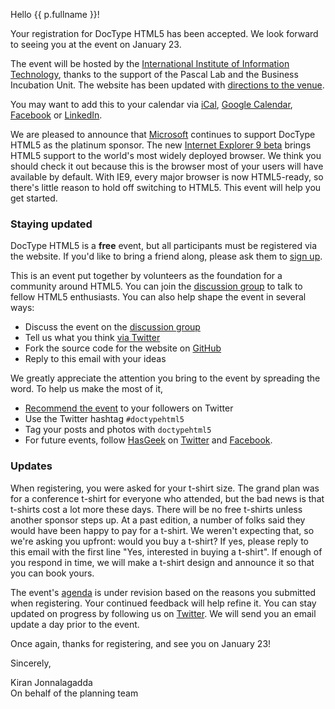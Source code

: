 Hello {{ p.fullname }}!

Your registration for DocType HTML5 has been accepted. We look forward
to seeing you at the event on January 23.

The event will be hosted by the
[International Institute of Information Technology][IIIT], thanks to the
support of the Pascal Lab and the Business Incubation Unit. The website
has been updated with [directions to the venue][Venue].

You may want to add this to your calendar via [iCal][],
[Google Calendar][gCal], [Facebook][] or [LinkedIn][].

We are pleased to announce that [Microsoft][] continues to support DocType
HTML5 as the platinum sponsor. The new [Internet Explorer 9 beta][IE9]
brings HTML5 support to the world's most widely deployed browser. We think
you should check it out because this is the browser most of your users will
have available by default. With IE9, every major browser is now HTML5-ready,
so there's little reason to hold off switching to HTML5. This event will
help you get started.

### Staying updated ###

DocType HTML5 is a **free** event, but all participants must be registered
via the website. If you'd like to bring a friend along, please ask them to
[sign up][].

This is an event put together by volunteers as the foundation for a community
around HTML5. You can join the [discussion group][dg] to talk to fellow HTML5
enthusiasts. You can also help shape the event in several ways:

* Discuss the event on the [discussion group][dg]
* Tell us what you think [via Twitter][vtwit]
* Fork the source code for the website on [GitHub][]
* Reply to this email with your ideas

We greatly appreciate the attention you bring to the event by spreading the
word. To help us make the most of it,

* [Recommend the event][rec] to your followers on Twitter
* Use the Twitter hashtag ``#doctypehtml5``
* Tag your posts and photos with ``doctypehtml5``
* For future events, follow [HasGeek][] on [Twitter][ht] and [Facebook][hf].

### Updates ###

When registering, you were asked for your t-shirt size. The grand plan was
for a conference t-shirt for everyone who attended, but the bad news is that
t-shirts cost a lot more these days. There will be no free t-shirts unless
another sponsor steps up. At a past edition, a number of folks said they
would have been happy to pay for a t-shirt. We weren't expecting that, so
we're asking you upfront: would you buy a t-shirt? If yes, please reply to
this email with the first line "Yes, interested in buying a t-shirt". If
enough of you respond in time, we will make a t-shirt design and announce it
so that you can book yours.

The event's [agenda][] is under revision based on the reasons you submitted
when registering. Your continued feedback will help refine it. You can stay
updated on progress by following us on [Twitter][]. We will send you an email
update a day prior to the event.

Once again, thanks for registering, and see you on January 23!

Sincerely,

Kiran Jonnalagadda  
On behalf of the planning team


[IIIT]: http://dthtml.in/iiith
[Venue]: http://dthtml.in/venueh
[Schedule]: http://dthtml.in/schedule

[iCal]: http://dthtml.in/icsh
[Facebook]: http://dthtml.in/fbh
[gCal]: http://dthtml.in/gcalh
[LinkedIn]: http://dthtml.in/lih

[Microsoft]: http://dthtml.in/microsoft
[IE9]: http://dthtml.in/ie9beta

[sign up]: http://dthtml.in/register
[dg]: http://dthtml.in/dg
[vtwit]: http://dthtml.in/vtwit
[rec]: http://dthtml.in/twrec
[GitHub]: http://dthtml.in/github

[HasGeek]: http://dthtml.in/hg
[ht]: http://dthtml.in/ht
[hf]: http://dthtml.in/hf

[agenda]: http://dthtml.in/agenda
[Twitter]: http://dthtml.in/twitter
